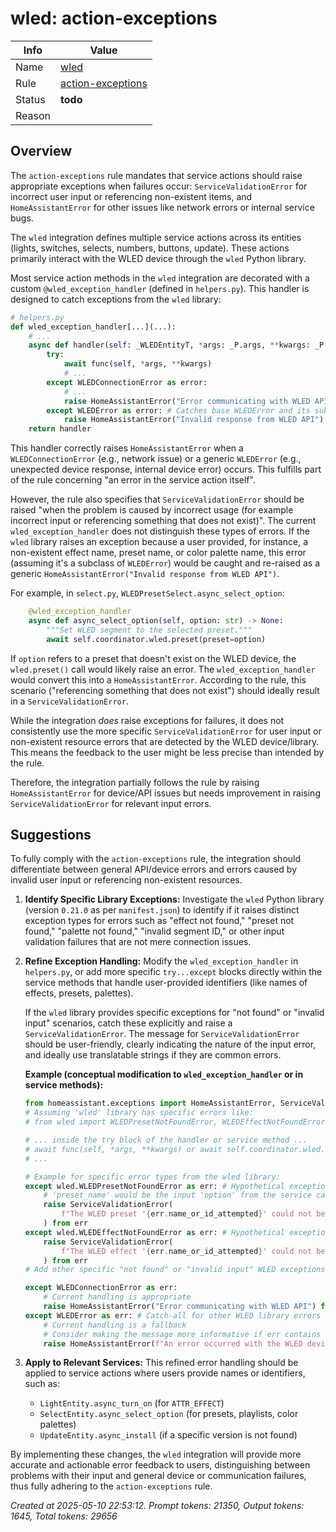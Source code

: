# wled: action-exceptions

| Info   | Value                                                                    |
|--------|--------------------------------------------------------------------------|
| Name   | [wled](https://www.home-assistant.io/integrations/wled/) |
| Rule   | [action-exceptions](https://developers.home-assistant.io/docs/core/integration-quality-scale/rules/action-exceptions)                                                     |
| Status | **todo**                                       |
| Reason |                                                                          |

## Overview

The `action-exceptions` rule mandates that service actions should raise appropriate exceptions when failures occur: `ServiceValidationError` for incorrect user input or referencing non-existent items, and `HomeAssistantError` for other issues like network errors or internal service bugs.

The `wled` integration defines multiple service actions across its entities (lights, switches, selects, numbers, buttons, update). These actions primarily interact with the WLED device through the `wled` Python library.

Most service action methods in the `wled` integration are decorated with a custom `@wled_exception_handler` (defined in `helpers.py`). This handler is designed to catch exceptions from the `wled` library:
```python
# helpers.py
def wled_exception_handler[...](...):
    # ...
    async def handler(self: _WLEDEntityT, *args: _P.args, **kwargs: _P.kwargs) -> None:
        try:
            await func(self, *args, **kwargs)
            # ...
        except WLEDConnectionError as error:
            # ...
            raise HomeAssistantError("Error communicating with WLED API") from error
        except WLEDError as error: # Catches base WLEDError and its subclasses
            raise HomeAssistantError("Invalid response from WLED API") from error
    return handler
```

This handler correctly raises `HomeAssistantError` when a `WLEDConnectionError` (e.g., network issue) or a generic `WLEDError` (e.g., unexpected device response, internal device error) occurs. This fulfills part of the rule concerning "an error in the service action itself".

However, the rule also specifies that `ServiceValidationError` should be raised "when the problem is caused by incorrect usage (for example incorrect input or referencing something that does not exist)". The current `wled_exception_handler` does not distinguish these types of errors. If the `wled` library raises an exception because a user provided, for instance, a non-existent effect name, preset name, or color palette name, this error (assuming it's a subclass of `WLEDError`) would be caught and re-raised as a generic `HomeAssistantError("Invalid response from WLED API")`.

For example, in `select.py`, `WLEDPresetSelect.async_select_option`:
```python
    @wled_exception_handler
    async def async_select_option(self, option: str) -> None:
        """Set WLED segment to the selected preset."""
        await self.coordinator.wled.preset(preset=option)
```
If `option` refers to a preset that doesn't exist on the WLED device, the `wled.preset()` call would likely raise an error. The `wled_exception_handler` would convert this into a `HomeAssistantError`. According to the rule, this scenario ("referencing something that does not exist") should ideally result in a `ServiceValidationError`.

While the integration *does* raise exceptions for failures, it does not consistently use the more specific `ServiceValidationError` for user input or non-existent resource errors that are detected by the WLED device/library. This means the feedback to the user might be less precise than intended by the rule.

Therefore, the integration partially follows the rule by raising `HomeAssistantError` for device/API issues but needs improvement in raising `ServiceValidationError` for relevant input errors.

## Suggestions

To fully comply with the `action-exceptions` rule, the integration should differentiate between general API/device errors and errors caused by invalid user input or referencing non-existent resources.

1.  **Identify Specific Library Exceptions:**
    Investigate the `wled` Python library (version `0.21.0` as per `manifest.json`) to identify if it raises distinct exception types for errors such as "effect not found," "preset not found," "palette not found," "invalid segment ID," or other input validation failures that are not mere connection issues.

2.  **Refine Exception Handling:**
    Modify the `wled_exception_handler` in `helpers.py`, or add more specific `try...except` blocks directly within the service methods that handle user-provided identifiers (like names of effects, presets, palettes).

    If the `wled` library provides specific exceptions for "not found" or "invalid input" scenarios, catch these explicitly and raise a `ServiceValidationError`. The message for `ServiceValidationError` should be user-friendly, clearly indicating the nature of the input error, and ideally use translatable strings if they are common errors.

    **Example (conceptual modification to `wled_exception_handler` or in service methods):**
    ```python
    from homeassistant.exceptions import HomeAssistantError, ServiceValidationError
    # Assuming 'wled' library has specific errors like:
    # from wled import WLEDPresetNotFoundError, WLEDEffectNotFoundError, WLEDInvalidInputError (hypothetical)

    # ... inside the try block of the handler or service method ...
    # await func(self, *args, **kwargs) or await self.coordinator.wled.call(...)
    # ...

    # Example for specific error types from the wled library:
    except wled.WLEDPresetNotFoundError as err: # Hypothetical exception
        # 'preset_name' would be the input 'option' from the service call
        raise ServiceValidationError(
            f"The WLED preset '{err.name_or_id_attempted}' could not be found on the device."
        ) from err
    except wled.WLEDEffectNotFoundError as err: # Hypothetical exception
        raise ServiceValidationError(
            f"The WLED effect '{err.name_or_id_attempted}' could not be found on the device."
        ) from err
    # Add other specific "not found" or "invalid input" WLED exceptions here

    except WLEDConnectionError as err:
        # Current handling is appropriate
        raise HomeAssistantError("Error communicating with WLED API") from err
    except WLEDError as err: # Catch-all for other WLED library errors
        # Current handling is a fallback
        # Consider making the message more informative if err contains useful details
        raise HomeAssistantError(f"An error occurred with the WLED device: {err}") from err
    ```

3.  **Apply to Relevant Services:**
    This refined error handling should be applied to service actions where users provide names or identifiers, such as:
    *   `LightEntity.async_turn_on` (for `ATTR_EFFECT`)
    *   `SelectEntity.async_select_option` (for presets, playlists, color palettes)
    *   `UpdateEntity.async_install` (if a specific version is not found)

By implementing these changes, the `wled` integration will provide more accurate and actionable error feedback to users, distinguishing between problems with their input and general device or communication failures, thus fully adhering to the `action-exceptions` rule.

_Created at 2025-05-10 22:53:12. Prompt tokens: 21350, Output tokens: 1645, Total tokens: 29656_
